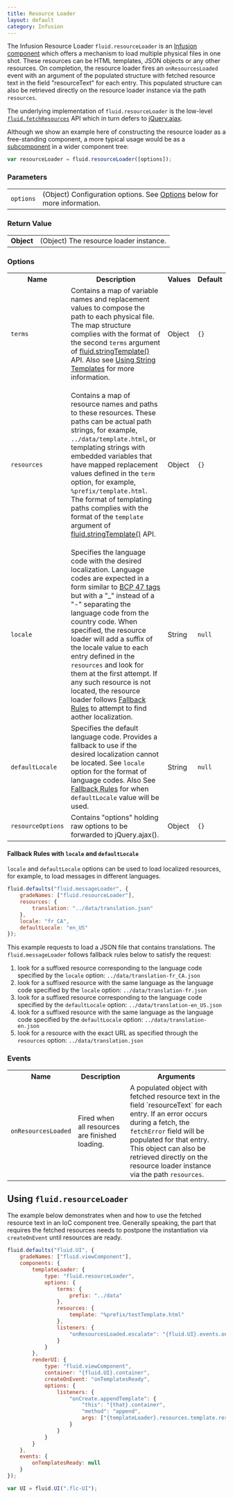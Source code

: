 ```yaml
---
title: Resource Loader
layout: default
category: Infusion
---
```


The Infusion Resource Loader ```fluid.resourceLoader``` is an [Infusion component](UnderstandingInfusionComponents.md)
which offers a mechanism to load multiple physical files in one shot. These resources can be HTML templates, JSON
objects or any other resources. On completion, the resource loader fires an ```onResourcesLoaded``` event with an
argument of the populated structure with fetched resource text in the field "resourceText" for each entry. This
populated structure can also be retrieved directly on the resource loader instance via the path ```resources```.

The underlying implementation of ``fluid.resourceLoader`` is the low-level [``fluid.fetchResources``](FetchResources.md)
API which in turn defers to [jQuery.ajax](http://api.jquery.com/jquery.ajax/).

Although we show an example here of constructing the resource loader as a free-standing component, a more typical usage
would be as a [subcomponent](SubcomponentDeclaration.md) in a wider component tree:

```javascript
var resourceLoader = fluid.resourceLoader([options]);
```

### Parameters

<table>
<tr>
    <td><code>options</code></td>
    <td>(Object) Configuration options. See <a href="#options">Options</a> below for more information.</td>
</tr>
</table>

### Return Value

<table>
<tr>
    <td><strong>Object</strong></td>
    <td>(Object) The resource loader instance.</td>
</tr>
</table>

### Options

<table>
<tr><th>Name</th><th>Description</th><th>Values</th><th>Default</th></tr>
<tr>
    <td><code>terms</code></td>
    <td>
        Contains a map of variable names and replacement values to compose the path to each physical file. The map
        structure complies with the format of the second <code>terms</code> argument of <a
        href="CoreAPI.html#fluidstringtemplatetemplate-terms">fluid.stringTemplate()</a> API. Also see <a
        href="./tutorial-usingStringTemplates/UsingStringTemplates.html">Using String Templates</a> for more
        information.
    </td>
    <td>Object</td>
    <td><code>{}</code></td>
</tr>
<tr>
    <td><code>resources</code></td>
    <td>

Contains a map of resource names and paths to these resources. These paths can be actual path strings, for example,
`../data/template.html`, or templating strings with embedded variables that have mapped replacement values defined in
the <code>term</code> option, for example, `%prefix/template.html`. The format of templating paths complies with the
format of the <code>template</code> argument of <a
href="CoreAPI.html#fluidstringtemplatetemplate-terms">fluid.stringTemplate()</a> API.
</td>
    <td>Object</td>
    <td><code>{}</code></td>
</tr>
<tr>
    <td><code>locale</code></td>
    <td>
        Specifies the language code with the desired localization. Language codes are expected in a form similar to <a
        href="https://tools.ietf.org/html/bcp47">BCP 47 tags</a> but with a "_" instead of a "-" separating the language
        code from the country code. When specified, the resource loader will add a suffix of the locale value to each
        entry defined in the <code>resources</code> and look for them at the first attempt. If any such resource is not
        located, the resource loader follows <a
        href="ResourceLoader.html#fallback-rules-with-locale-and-defaultlocale">Fallback Rules</a> to attempt to find
        aother localization.
    </td>
    <td>String</td>
    <td><code>null</code></td>
</tr>
<tr>
    <td><code>defaultLocale</code></td>
    <td>
        Specifies the default language code. Provides a fallback to use if the desired localization cannot be located.
        See <code>locale</code> option for the format of language codes. Also See <a
        href="ResourceLoader.html#fallback-rules-with-locale-and-defaultlocale">Fallback Rules</a> for when
        <code>defaultLocale</code> value will be used.
    </td>
    <td>String</td>
    <td><code>null</code></td>
</tr>
<tr>
    <td><code>resourceOptions</code></td>
    <td>Contains "options" holding raw options to be forwarded to jQuery.ajax().</td>
    <td>Object</td>
    <td><code>{}</code></td>
</tr>
</table>

#### Fallback Rules with `locale` and `defaultLocale`

`locale` and `defaultLocale` options can be used to load localized resources, for example, to load messages in different
languages.

```javascript
fluid.defaults("fluid.messageLoader", {
    gradeNames: ["fluid.resourceLoader"],
    resources: {
        translation: "../data/translation.json"
    },
    locale: "fr_CA",
    defaultLocale: "en_US"
});
```

This example requests to load a JSON file that contains translations. The `fluid.messageLoader` follows fallback rules
below to satisfy the request:

1. look for a suffixed resource corresponding to the language code specified by the `locale` option:
   `../data/translation-fr_CA.json`
2. look for a suffixed resource with the same language as the language code specified by the `locale` option:
   `../data/translation-fr.json`
3. look for a suffixed resource corresponding to the language code specified by the `defaultLocale` option:
   `../data/translation-en_US.json`
4. look for a suffixed resource with the same language as the language code specified by the `defaultLocale`
   option: `../data/translation-en.json`
5. look for a resource with the exact URL as specified through the `resources` option: `../data/translation.json`

### Events

<table>
    <tr><th>Name</th><th>Description</th><th>Arguments</th></tr>
    <tr>
        <td><code>onResourcesLoaded</code></td>
        <td>Fired when all resources are finished loading.</td>
        <td>
A populated object with fetched resource text in the field `resourceText` for each entry. If an error occurs during a
fetch, the <code>fetchError</code> field will be populated for that entry. This object can also be retrieved directly on
the resource loader instance via the path <code>resources</code>.
        </td>
    </tr>
</table>

## Using `fluid.resourceLoader`

The example below demonstrates when and how to use the fetched resource text in an IoC component tree. Generally
speaking, the part that requires the fetched resources needs to postpone the instantiation via ```createOnEvent``` until
resources are ready.

```javascript
fluid.defaults("fluid.UI", {
    gradeNames: ["fluid.viewComponent"],
    components: {
        templateLoader: {
            type: "fluid.resourceLoader",
            options: {
                terms: {
                    prefix: "../data"
                },
                resources: {
                    template: "%prefix/testTemplate.html"
                },
                listeners: {
                    "onResourcesLoaded.escalate": "{fluid.UI}.events.onTemplatesReady"
                }
            }
        },
        renderUI: {
            type: "fluid.viewComponent",
            container: "{fluid.UI}.container",
            createOnEvent: "onTemplatesReady",
            options: {
                listeners: {
                    "onCreate.appendTemplate": {
                        "this": "{that}.container",
                        "method": "append",
                        args: ["{templateLoader}.resources.template.resourceText"]
                    }
                }
            }
        }
    },
    events: {
        onTemplatesReady: null
    }
});

var UI = fluid.UI(".flc-UI");
```
